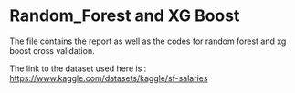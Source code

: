 # Random_Forest and XG Boost

The file contains the report as well as the codes for random forest and xg boost cross validation.

The link to the dataset used here is : https://www.kaggle.com/datasets/kaggle/sf-salaries
